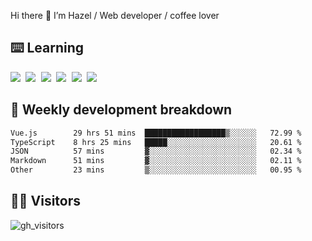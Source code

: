 
Hi there 👋 I’m Hazel / Web developer / coffee lover

## ⌨️ Learning

<samp>
 <a href="https://github.com/vuejs/core"><img src="https://api.iconify.design/logos:vue.svg" /></a>
  <a href="https://github.com/vuejs/core"><img src="https://api.iconify.design/logos:react.svg" /></a>
  <a href="https://github.com/solidjs/solid"><img src="https://api.iconify.design/logos:solidjs.svg" /></a>
  <a href="https://github.com/vitejs/vite"><img src="https://api.iconify.design/logos:vitejs.svg" /></a>
  <a href="https://github.com/microsoft/TypeScript"><img src="https://api.iconify.design/logos:typescript-icon.svg" /></a> 
  <a href="https://github.com/unocss/unocss"><img src="https://api.iconify.design/logos:unocss.svg" /></a>
  

</samp>


## 🦀 Weekly development breakdown

<!--START_SECTION:waka-->

```txt
Vue.js        29 hrs 51 mins  ██████████████████▒░░░░░░   72.99 %
TypeScript    8 hrs 25 mins   █████░░░░░░░░░░░░░░░░░░░░   20.61 %
JSON          57 mins         ▓░░░░░░░░░░░░░░░░░░░░░░░░   02.34 %
Markdown      51 mins         ▓░░░░░░░░░░░░░░░░░░░░░░░░   02.11 %
Other         23 mins         ▒░░░░░░░░░░░░░░░░░░░░░░░░   00.95 %
```

<!--END_SECTION:waka-->
## 👬🏻 Visitors

![gh_visitors](https://profile-counter.glitch.me/Hazel-Lin/count.svg)

